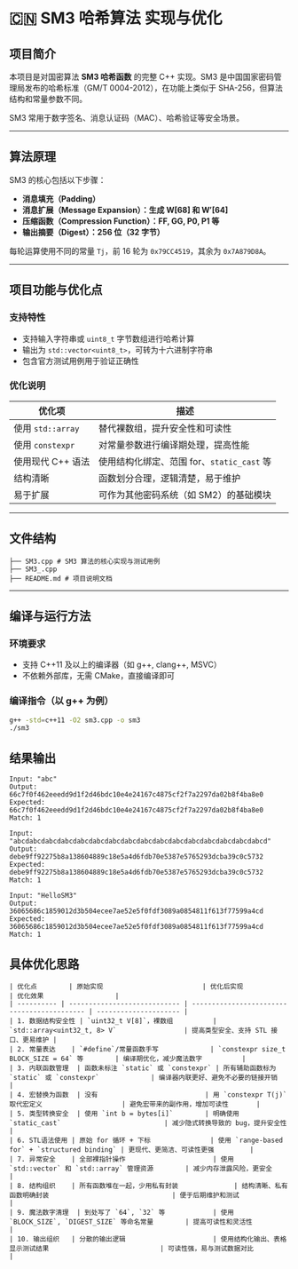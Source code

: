 # 🇨🇳 SM3 哈希算法  实现与优化

## 项目简介

本项目是对国密算法 **SM3 哈希函数** 的完整 C++ 实现。SM3 是中国国家密码管理局发布的哈希标准（GM/T 0004-2012），在功能上类似于 SHA-256，但算法结构和常量参数不同。

SM3 常用于数字签名、消息认证码（MAC）、哈希验证等安全场景。

---

## 算法原理

SM3 的核心包括以下步骤：

- **消息填充（Padding）**
- **消息扩展（Message Expansion）：生成 W[68] 和 W′[64]**
- **压缩函数（Compression Function）：FF, GG, P0, P1 等**
- **输出摘要（Digest）：256 位（32 字节）**

每轮运算使用不同的常量 `Tj`，前 16 轮为 `0x79CC4519`，其余为 `0x7A879D8A`。

---

## 项目功能与优化点

### 支持特性

- 支持输入字符串或 `uint8_t` 字节数组进行哈希计算
- 输出为 `std::vector<uint8_t>`，可转为十六进制字符串
- 包含官方测试用例用于验证正确性

### 优化说明

| 优化项 | 描述 |
|--------|------|
| 使用 `std::array` | 替代裸数组，提升安全性和可读性 |
| 使用 `constexpr` | 对常量参数进行编译期处理，提高性能 |
| 使用现代 C++ 语法 | 使用结构化绑定、范围 for、`static_cast` 等 |
| 结构清晰 | 函数划分合理，逻辑清楚，易于维护 |
| 易于扩展 | 可作为其他密码系统（如 SM2）的基础模块 |

---

## 文件结构

```
├── SM3.cpp # SM3 算法的核心实现与测试用例
├── SM3_.cpp
├── README.md # 项目说明文档
```

---

## 编译与运行方法

### 环境要求

- 支持 C++11 及以上的编译器（如 g++, clang++, MSVC）
- 不依赖外部库，无需 CMake，直接编译即可

### 编译指令（以 g++ 为例）

```bash
g++ -std=c++11 -O2 sm3.cpp -o sm3
./sm3
```
## 结果输出
```
Input: "abc"
Output: 66c7f0f462eeedd9d1f2d46bdc10e4e24167c4875cf2f7a2297da02b8f4ba8e0
Expected: 66c7f0f462eeedd9d1f2d46bdc10e4e24167c4875cf2f7a2297da02b8f4ba8e0
Match: 1

Input: "abcdabcdabcdabcdabcdabcdabcdabcdabcdabcdabcdabcdabcdabcdabcdabcd"
Output: debe9ff92275b8a138604889c18e5a4d6fdb70e5387e5765293dcba39c0c5732
Expected: debe9ff92275b8a138604889c18e5a4d6fdb70e5387e5765293dcba39c0c5732
Match: 1

Input: "HelloSM3"
Output: 36065686c1859012d3b504ecee7ae52e5f0fdf3089a0854811f613f77599a4cd
Expected: 36065686c1859012d3b504ecee7ae52e5f0fdf3089a0854811f613f77599a4cd
Match: 1
```
## 具体优化思路
```
| 优化点        | 原始实现                         | 优化后实现                                       | 优化效果                  |
| ---------- | ---------------------------- | ------------------------------------------- | --------------------- |
| 1. 数据结构安全性 | `uint32_t V[8]`，裸数组          | `std::array<uint32_t, 8> V`                 | 提高类型安全、支持 STL 接口、更易维护 |
| 2. 常量表达    | `#define`/常量函数手写             | `constexpr size_t BLOCK_SIZE = 64` 等        | 编译期优化，减少魔法数字          |
| 3. 内联函数管理  | 函数未标注 `static` 或 `constexpr` | 所有辅助函数标为 `static` 或 `constexpr`             | 编译器内联更好、避免不必要的链接开销    |
| 4. 宏替换为函数  | 没有                           | 用 `constexpr T(j)` 取代宏定义                    | 避免宏带来的副作用，增加可读性       |
| 5. 类型转换安全  | 使用 `int b = bytes[i]`        | 明确使用 `static_cast`                          | 减少隐式转换导致的 bug，提升安全性   |
| 6. STL语法使用 | 原始 for 循环 + 下标               | 使用 `range-based for` + `structured binding` | 更现代、更简洁、可读性更强         |
| 7. 异常安全    | 全部裸指针操作                      | 使用 `std::vector` 和 `std::array` 管理资源        | 减少内存泄露风险，更安全          |
| 8. 结构组织    | 所有函数堆在一起，少用私有封装              | 结构清晰、私有函数明确封装                               | 便于后期维护和测试             |
| 9. 魔法数字清理  | 到处写了 `64`, `32` 等            | 使用 `BLOCK_SIZE`, `DIGEST_SIZE` 等命名常量        | 提高可读性和灵活性             |
| 10. 输出组织   | 分散的输出逻辑                      | 使用结构化输出、表格显示测试结果                            | 可读性强，易与测试数据对比         |
```